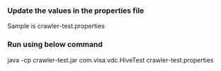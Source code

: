 ### Update the values in the properties file
Sample is crawler-test.properties
### Run using below command
java -cp crawler-test.jar com.visa.vdc.HiveTest crawler-test.properties
